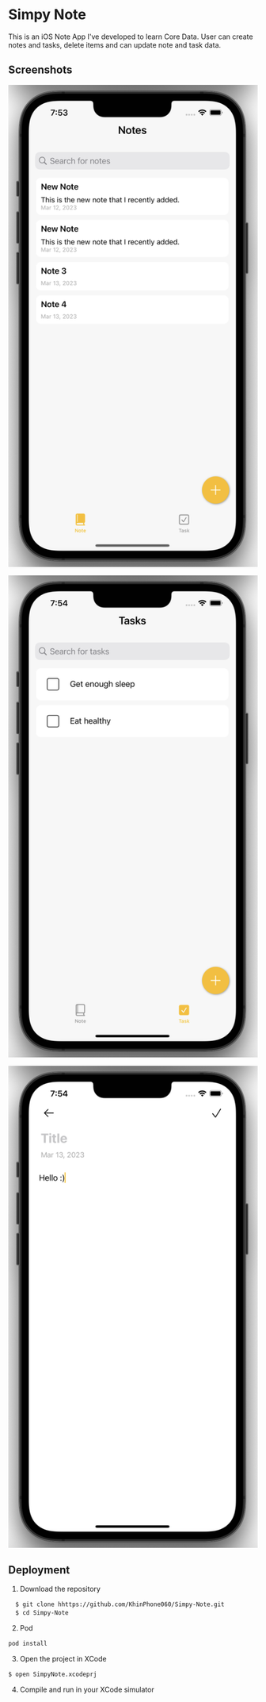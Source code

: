 
# Simpy Note

This is an iOS Note App I've developed to learn Core Data. User can create notes and tasks, delete items and can update note and task data.


## Screenshots

![Note Screen](https://github.com/KhinPhone060/Simpy-Note/blob/main/Screenshots/Note%20Screen.png)

![Task Screen](https://github.com/KhinPhone060/Simpy-Note/blob/main/Screenshots/Task%20Screen.png)

![Add Note Screen](https://github.com/KhinPhone060/Simpy-Note/blob/main/Screenshots/Add%20Note%20Screen.png)
## Deployment

1. Download the repository
```bash
  $ git clone hhttps://github.com/KhinPhone060/Simpy-Note.git
  $ cd Simpy-Note
```
2. Pod
```bash
pod install
```
3. Open the project in XCode
```bash
$ open SimpyNote.xcodeprj
```
4. Compile and run in your XCode simulator